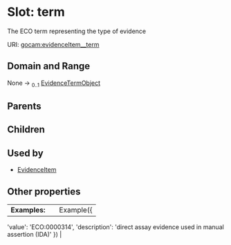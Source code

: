 
# Slot: term

The ECO term representing the type of evidence

URI: [gocam:evidenceItem__term](https://w3id.org/gocam/evidenceItem__term)


## Domain and Range

None &#8594;  <sub>0..1</sub> [EvidenceTermObject](EvidenceTermObject.md)

## Parents


## Children


## Used by

 * [EvidenceItem](EvidenceItem.md)

## Other properties

|  |  |  |
| --- | --- | --- |
| **Examples:** | | Example({
  'value': 'ECO:0000314',
  'description': 'direct assay evidence used in manual assertion (IDA)'
}) |
